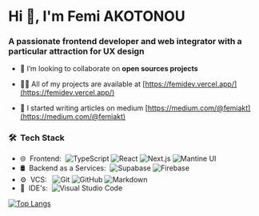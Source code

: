 <h1 align="left">Hi 👋, I'm Femi AKOTONOU</h1>
<h3 align="left">A passionate frontend developer and web integrator with a particular attraction for UX design</h3>

- 👯 I’m looking to collaborate on **open sources projects**

- 👨‍💻 All of my projects are available at [https://femidev.vercel.app/](https://femidev.vercel.app/)

- 📝 I started writing articles on medium [https://medium.com/@femiakt](https://medium.com/@femiakt)

<h3> 🛠 &nbsp;Tech Stack</h3>

- 🌐 &nbsp;Frontend:&nbsp;
  ![TypeScript](https://img.shields.io/badge/-TypeScript-0A1A2F?style=flat&logo=typescript)
  ![React](https://img.shields.io/badge/-React-0A1A2F?style=flat&logo=react)
  ![Next.js](https://img.shields.io/badge/-Next.js-0A1A2F?style=flat&logo=next.js)
  ![Mantine UI](https://img.shields.io/badge/Mantine-Ui-0A1A2F?style=flat)
- 🛢 &nbsp;Backend as a Services:&nbsp;
  ![Supabase](https://img.shields.io/badge/-Supabase-0A1A2F?style=flat&logo=supabase)
  ![Firebase](https://img.shields.io/badge/Firebase-039BE5?style=for-the-badge&logo=Firebase&logoColor=white)
- ⚙️ &nbsp;VCS: &nbsp;
  ![Git](https://img.shields.io/badge/-Git-0A1A2F?style=flat&logo=git)
  ![GitHub](https://img.shields.io/badge/-GitHub-0A1A2F?style=flat&logo=github)
  ![Markdown](https://img.shields.io/badge/-Markdown-0A1A2F?style=flat&logo=markdown)
- 🔧 &nbsp;IDE's:&nbsp;
  ![Visual Studio Code](https://img.shields.io/badge/-Visual%20Studio%20Code-0A1A2F?style=flat&logo=visual-studio-code&logoColor=007ACC)


[![Top Langs](https://github-readme-stats.vercel.app/api/top-langs/?username=femidev&hide_progress=true)](https://github.com/femidev/github-readme-stats)

<!-- generated from https://rahuldkjain.github.io/ -->
